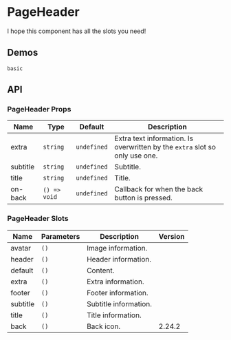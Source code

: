<!--single-column-->

# PageHeader

I hope this component has all the slots you need!

## Demos

```demo
basic
```

## API

### PageHeader Props

| Name | Type | Default | Description |
| --- | --- | --- | --- |
| extra | `string` | `undefined` | Extra text information. Is overwritten by the `extra` slot so only use one. |
| subtitle | `string` | `undefined` | Subtitle. |
| title | `string` | `undefined` | Title. |
| on-back | `() => void` | `undefined` | Callback for when the back button is pressed. |

### PageHeader Slots

| Name     | Parameters | Description           | Version |
| -------- | ---------- | --------------------- | ------- |
| avatar   | `()`       | Image information.    |         |
| header   | `()`       | Header information.   |         |
| default  | `()`       | Content.              |         |
| extra    | `()`       | Extra information.    |         |
| footer   | `()`       | Footer information.   |         |
| subtitle | `()`       | Subtitle information. |         |
| title    | `()`       | Title information.    |         |
| back     | `()`       | Back icon.            | 2.24.2  |

